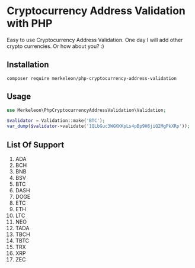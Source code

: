 # Cryptocurrency Address Validation with PHP

Easy to use Cryptocurrency Address Validation.
One day I will add other crypto currencies. Or how about you? :)

## Installation

```
composer require merkeleon/php-cryptocurrency-address-validation
```

## Usage

```php
use Merkeleon\PhpCryptocurrencyAddressValidation\Validation;

$validator = Validation::make('BTC');
var_dump($validator->validate('1QLbGuc3WGKKKpLs4pBp9H6jiQ2MgPkXRp'));

```

## List Of Support

1. ADA
2. BCH
3. BNB
4. BSV
5. BTC
6. DASH
7. DOGE
8. ETC
9. ETH
10. LTC
11. NEO
12. TADA
13. TBCH
14. TBTC
15. TRX
16. XRP
17. ZEC


